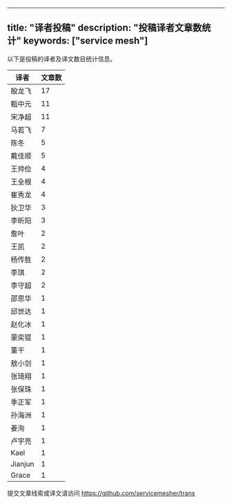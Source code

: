 
---
title: "译者投稿"
description: "投稿译者文章数统计"
keywords: ["service mesh"]
---

以下是投稿的译者及译文数目统计信息。

| 译者 | 文章数 |
| ---- | ---- |
|殷龙飞 | 17|
|甄中元 | 11|
|宋净超 | 11|
|马若飞 | 7|
|陈冬 | 5|
|戴佳顺 | 5|
|王帅俭 | 4|
|王全根 | 4|
|崔秀龙 | 4|
|狄卫华 | 3|
|李昕阳 | 3|
|詹叶 | 2|
|王凯 | 2|
|杨传胜 | 2|
|李琪 | 2|
|李守超 | 2|
|邵思华 | 1|
|邱世达 | 1|
|赵化冰 | 1|
|蒙奕锟 | 1|
|董干 | 1|
|敖小剑 | 1|
|张琦翔 | 1|
|张保珠 | 1|
|季正军 | 1|
|孙海洲 | 1|
|姜洵 | 1|
|卢宇亮 | 1|
|Kael | 1|
|Jianjun | 1|
|Grace | 1|
提交文章线索或译文请访问 https://github.com/servicemesher/trans
